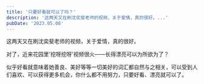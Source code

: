 ```yaml
---
title: '只要好看就可以了吗？'
description: '这两天又在刷沈奕斐老师的视频，关于爱情，真的很好。...'
pubDate: '2023.05.08'
---
```


这两天又在刷沈奕斐老师的视频，关于爱情，真的很好。

对了，近来花园里'挖呀挖呀'视频很火——长得漂亮可以为所欲为了？

似乎好看就意味着她善良、美好等等一切美好的词汇都自然与之相关，可以受到人们喜欢、可以获得更多机会，你什么都不用努力，只要好看、漂亮就可以了。

